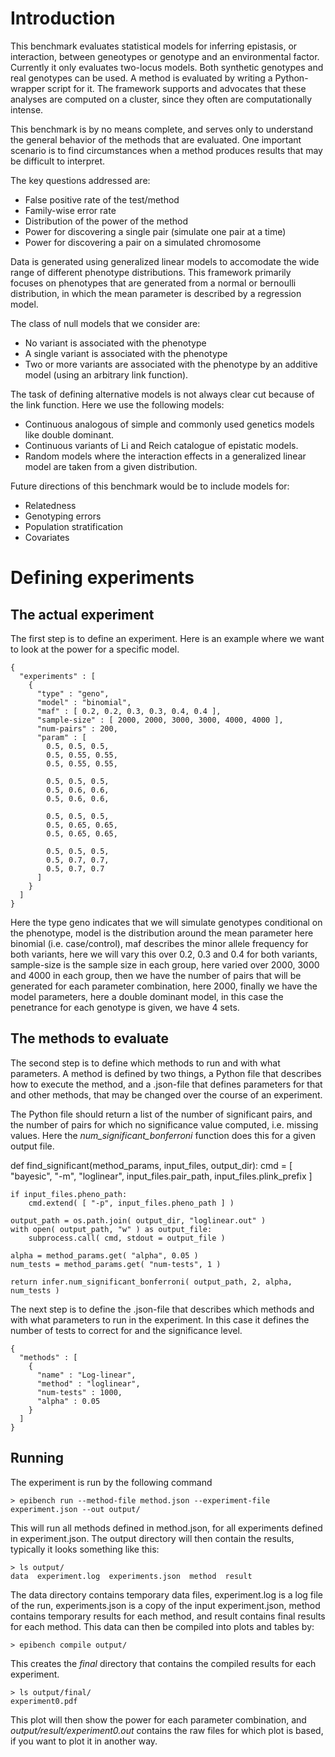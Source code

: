 # Introduction

This benchmark evaluates statistical models for inferring epistasis, or
interaction, between geneotypes or genotype and an environmental factor.
Currently it only evaluates two-locus models. Both synthetic genotypes
and real genotypes can be used. A method is evaluated by writing a
Python-wrapper script for it. The framework supports and advocates
that these analyses are computed on a cluster, since they often are
computationally intense.

This benchmark is by no means complete, and serves only to understand
the general behavior of the methods that are evaluated. One important
scenario is to find circumstances when a method produces results that may be
difficult to interpret.

The key questions addressed are:

* False positive rate of the test/method
* Family-wise error rate
* Distribution of the power of the method
* Power for discovering a single pair (simulate one pair at a time)
* Power for discovering a pair on a simulated chromosome

Data is generated using generalized linear models to accomodate the
wide range of different phenotype distributions. This framework
primarily focuses on phenotypes that are generated from a normal
or bernoulli distribution, in which the mean parameter is described by a
regression model.

The class of null models that we consider are:

* No variant is associated with the phenotype
* A single variant is associated with the phenotype
* Two or more variants are associated with the phenotype by an additive model (using an arbitrary link function).

The task of defining alternative models is not always
clear cut because of the link function. Here we use
the following models:

* Continuous analogous of simple and commonly used genetics models like double dominant.
* Continuous variants of Li and Reich catalogue of epistatic models.
* Random models where the interaction effects in a generalized linear model are taken from a given distribution.

Future directions of this benchmark would be to include models for:
* Relatedness
* Genotyping errors
* Population stratification
* Covariates

# Defining experiments

## The actual experiment

The first step is to define an experiment. Here is an example where we want to look at the power for a specific model.

    {
      "experiments" : [
        {
          "type" : "geno",
          "model" : "binomial",
          "maf" : [ 0.2, 0.2, 0.3, 0.3, 0.4, 0.4 ],
          "sample-size" : [ 2000, 2000, 3000, 3000, 4000, 4000 ],
          "num-pairs" : 200,
          "param" : [
            0.5, 0.5, 0.5,
            0.5, 0.55, 0.55,
            0.5, 0.55, 0.55,

            0.5, 0.5, 0.5,
            0.5, 0.6, 0.6,
            0.5, 0.6, 0.6,

            0.5, 0.5, 0.5,
            0.5, 0.65, 0.65,
            0.5, 0.65, 0.65,

            0.5, 0.5, 0.5,
            0.5, 0.7, 0.7,
            0.5, 0.7, 0.7
          ]
        }
      ]
    }

Here the type geno indicates that we will simulate genotypes conditional on the phenotype, model is the distribution around the mean parameter here binomial (i.e. case/control), maf describes the minor allele frequency for both variants, here we will vary this over 0.2, 0.3 and 0.4 for both variants, sample-size is the sample size in each group, here varied over 2000, 3000 and 4000 in each group, then we have the number of pairs that will be generated for each parameter combination, here 2000, finally we have the model parameters, here a double dominant model, in this case the penetrance for each genotype is given, we have 4 sets.

## The methods to evaluate

The second step is to define which methods to run and with what parameters. A method is defined by two things, a Python file that describes how to execute the method, and a .json-file that defines parameters for that and other methods, that may be changed over the course of an experiment.

The Python file should return a list of the number of significant pairs, and the number of pairs for which no significance value computed, i.e. missing values. Here the *num_significant_bonferroni* function does this for a given output file.

  def find_significant(method_params, input_files, output_dir):
    cmd = [ "bayesic",
            "-m", "loglinear",
            input_files.pair_path,
            input_files.plink_prefix ]

    if input_files.pheno_path:
        cmd.extend( [ "-p", input_files.pheno_path ] )

    output_path = os.path.join( output_dir, "loglinear.out" )
    with open( output_path, "w" ) as output_file:
        subprocess.call( cmd, stdout = output_file )

    alpha = method_params.get( "alpha", 0.05 )
    num_tests = method_params.get( "num-tests", 1 )

    return infer.num_significant_bonferroni( output_path, 2, alpha, num_tests )

The next step is to define the .json-file that describes which methods and with what parameters to run in the experiment. In this case it defines the number of tests to correct for and the significance level.

    {
      "methods" : [
        {
          "name" : "Log-linear",
          "method" : "loglinear",
          "num-tests" : 1000,
          "alpha" : 0.05
        }
      ]
    }

## Running

The experiment is run by the following command

    > epibench run --method-file method.json --experiment-file experiment.json --out output/

This will run all methods defined in method.json, for all experiments defined in experiment.json. The output directory will then contain the results, typically it looks something like this:

    > ls output/
    data  experiment.log  experiments.json  method  result

The data directory contains temporary data files, experiment.log is a log file of the run, experiments.json is a copy of the input experiment.json, method contains temporary results for each method, and result contains final results for each method. This data can then be compiled into plots and tables by:

    > epibench compile output/

This creates the *final* directory that contains the compiled results for each experiment.

    > ls output/final/
    experiment0.pdf

This plot will then show the power for each parameter combination, and *output/result/experiment0.out* contains the raw files for which plot is based, if you want to plot it in another way.
